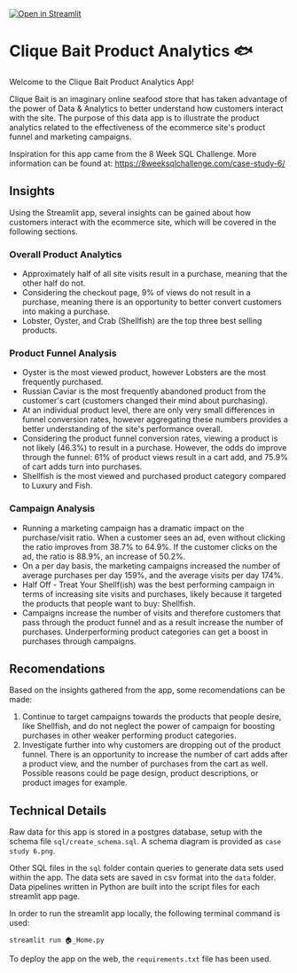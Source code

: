 [![Open in Streamlit](https://static.streamlit.io/badges/streamlit_badge_black_white.svg)](https://rgkalden-clique-bait-analytics--home-nxgy7x.streamlit.app/)

# Clique Bait Product Analytics 🐟

Welcome to the Clique Bait Product Analytics App!

Clique Bait is an imaginary online seafood store that has taken advantage of the power of Data & Analytics to better understand how customers interact with the site. The purpose of this data app is to illustrate the product analytics related to the effectiveness of the ecommerce site's product funnel and marketing campaigns.

Inspiration for this app came from the 8 Week SQL Challenge. More information can be found at: https://8weeksqlchallenge.com/case-study-6/

## Insights

Using the Streamlit app, several insights can be gained about how customers interact with the ecommerce site, which will be covered in the following sections.

### Overall Product Analytics

- Approximately half of all site visits result in a purchase, meaning that the other half do not.
- Considering the checkout page, 9% of views do not result in a purchase, meaning there is an opportunity to better convert customers into making a purchase.
- Lobster, Oyster, and Crab (Shellfish) are the top three best selling products.

### Product Funnel Analysis

- Oyster is the most viewed product, however Lobsters are the most frequently purchased.
- Russian Caviar is the most frequently abandoned product from the customer's cart (customers changed their mind about purchasing).
- At an individual product level, there are only very small differences in funnel conversion rates, however aggregating these numbers provides a better understanding of the site's performance overall.
- Considering the product funnel conversion rates, viewing a product is not likely (46.3%) to result in a purchase. However, the odds do improve through the funnel: 61% of product views result in a cart add, and 75.9% of cart adds turn into purchases.
- Shellfish is the most viewed and purchased product category compared to Luxury and Fish.

### Campaign Analysis

- Running a marketing campaign has a dramatic impact on the purchase/visit ratio. When a customer sees an ad, even without clicking the ratio improves from 38.7% to 64.9%. If the customer clicks on the ad, the ratio is 88.9%, an increase of 50.2%.
- On a per day basis, the marketing campaigns increased the number of average purchases per day 159%, and the average visits per day 174%.
- Half Off - Treat Your Shellf(ish) was the best performing campaign in terms of increasing site visits and purchases, likely because it targeted the products that people want to buy: Shellfish.
- Campaigns increase the number of visits and therefore customers that pass through the product funnel and as a result increase the number of purchases. Underperforming product categories can get a boost in purchases through campaigns.

## Recomendations

Based on the insights gathered from the app, some recomendations can be made:

1. Continue to target campaigns towards the products that people desire, like Shellfish, and do not neglect the power of campaign for boosting purchases in other weaker performing product categories.
2. Investigate further into why customers are dropping out of the product funnel. There is an opportunity to increase the number of cart adds after a product view, and the number of purchases from the cart as well. Possible reasons could be page design, product descriptions, or product images for example.

## Technical Details

Raw data for this app is stored in a postgres database, setup with the schema file `sql/create_schema.sql`. A schema diagram is provided as `case study 6.png`.

Other SQL files in the `sql` folder contain queries to generate data sets used within the app. The data sets are saved in csv format into the `data` folder. Data pipelines written in Python are built into the script files for each streamlit app page.

In order to run the streamlit app locally, the following terminal command is used:

```
streamlit run 🏠_Home.py
```

To deploy the app on the web, the `requirements.txt` file has been used.